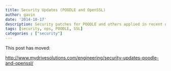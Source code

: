 ```yaml
---
title: Security Updates (POODLE and OpenSSL)
author: gavin
date: '2014-10-17'
description: Security patches for POODLE and others applied in recent days
tags: [security, ops, POODLE, SSL]
categories : ["security"]
---
```


This post has moved:

http://www.mydrivesolutions.com/engineering/security-updates-poodle-and-openssl/
